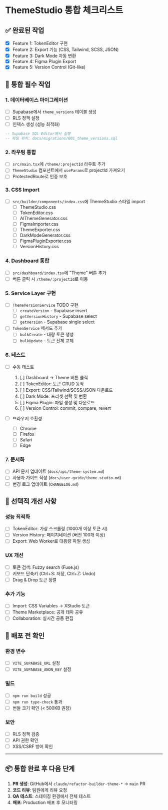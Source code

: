 # ThemeStudio 통합 체크리스트

## ✅ 완료된 작업
- [x] Feature 1: TokenEditor 구현
- [x] Feature 2: Export 기능 (CSS, Tailwind, SCSS, JSON)
- [x] Feature 3: Dark Mode 자동 변환
- [x] Feature 4: Figma Plugin Export
- [x] Feature 5: Version Control (Git-like)

## 🔧 통합 필수 작업

### 1. 데이터베이스 마이그레이션
- [ ] Supabase에서 `theme_versions` 테이블 생성
- [ ] RLS 정책 설정
- [ ] 인덱스 생성 (성능 최적화)

```sql
-- Supabase SQL Editor에서 실행
-- 파일 위치: docs/migrations/001_theme_versions.sql
```

### 2. 라우팅 통합
- [ ] `src/main.tsx`에 `/theme/:projectId` 라우트 추가
- [ ] `ThemeStudio` 컴포넌트에서 `useParams`로 projectId 가져오기
- [ ] ProtectedRoute로 인증 보호

### 3. CSS Import
- [ ] `src/builder/components/index.css`에 ThemeStudio 스타일 import
  - [ ] ThemeStudio.css
  - [ ] TokenEditor.css
  - [ ] AIThemeGenerator.css
  - [ ] FigmaImporter.css
  - [ ] ThemeExporter.css
  - [ ] DarkModeGenerator.css
  - [ ] FigmaPluginExporter.css
  - [ ] VersionHistory.css

### 4. Dashboard 통합
- [ ] `src/dashboard/index.tsx`에 "Theme" 버튼 추가
- [ ] 버튼 클릭 시 `/theme/:projectId`로 이동

### 5. Service Layer 구현
- [ ] `ThemeVersionService` TODO 구현
  - [ ] `createVersion` - Supabase insert
  - [ ] `getVersionHistory` - Supabase select
  - [ ] `getVersion` - Supabase single select
- [ ] `TokenService` 메서드 추가
  - [ ] `bulkCreate` - 대량 토큰 생성
  - [ ] `bulkUpdate` - 토큰 전체 교체

### 6. 테스트
- [ ] 수동 테스트
  1. [ ] Dashboard → Theme 버튼 클릭
  2. [ ] TokenEditor: 토큰 CRUD 동작
  3. [ ] Export: CSS/Tailwind/SCSS/JSON 다운로드
  4. [ ] Dark Mode: 프리셋 선택 및 변환
  5. [ ] Figma Plugin: 파일 생성 및 다운로드
  6. [ ] Version Control: commit, compare, revert

- [ ] 브라우저 호환성
  - [ ] Chrome
  - [ ] Firefox
  - [ ] Safari
  - [ ] Edge

### 7. 문서화
- [ ] API 문서 업데이트 (`docs/api/theme-system.md`)
- [ ] 사용자 가이드 작성 (`docs/user-guide/theme-studio.md`)
- [ ] 변경 로그 업데이트 (`CHANGELOG.md`)

## 📝 선택적 개선 사항

### 성능 최적화
- [ ] TokenEditor: 가상 스크롤링 (1000개 이상 토큰 시)
- [ ] Version History: 페이지네이션 (버전 100개 이상)
- [ ] Export: Web Worker로 대용량 파일 생성

### UX 개선
- [ ] 토큰 검색: Fuzzy search (Fuse.js)
- [ ] 키보드 단축키 (Ctrl+S: 저장, Ctrl+Z: Undo)
- [ ] Drag & Drop 토큰 정렬

### 추가 기능
- [ ] Import: CSS Variables → XStudio 토큰
- [ ] Theme Marketplace: 공개 테마 공유
- [ ] Collaboration: 실시간 공동 편집

## 🚀 배포 전 확인

### 환경 변수
- [ ] `VITE_SUPABASE_URL` 설정
- [ ] `VITE_SUPABASE_ANON_KEY` 설정

### 빌드
- [ ] `npm run build` 성공
- [ ] `npm run type-check` 통과
- [ ] 번들 크기 확인 (< 500KB 권장)

### 보안
- [ ] RLS 정책 검증
- [ ] API 권한 확인
- [ ] XSS/CSRF 방어 확인

---

## 📦 통합 완료 후 다음 단계

1. **PR 생성**: GitHub에서 `claude/refactor-builder-theme-*` → `main` PR
2. **코드 리뷰**: 팀원에게 리뷰 요청
3. **QA 테스트**: 스테이징 환경에서 전체 테스트
4. **배포**: Production 배포 후 모니터링
